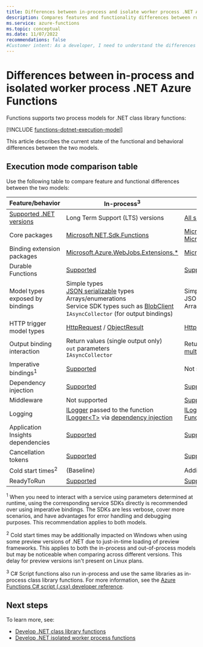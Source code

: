 ```yaml
---
title: Differences between in-process and isolate worker process .NET Azure Functions
description: Compares features and functionality differences between running .NET Functions in-process or as an isolated worker process. 
ms.service: azure-functions
ms.topic: conceptual 
ms.date: 11/07/2022
recommendations: false
#Customer intent: As a developer, I need to understand the differences between running in-process and running in an isolated worker process so that I can choose the best process model for my functions.
---
```


# Differences between in-process and isolated worker process .NET Azure Functions

Functions supports two process models for .NET class library functions:

[!INCLUDE [functions-dotnet-execution-model](../../includes/functions-dotnet-execution-model.md)] 

This article describes the current state of the functional and behavioral differences between the two models.

## Execution mode comparison table 

Use the following table to compare feature and functional differences between the two models:

| Feature/behavior |  In-process<sup>3</sup> | Isolated worker process  |
| ---- | ---- | ---- |
| [Supported .NET versions](dotnet-isolated-process-guide.md#supported-versions) | Long Term Support (LTS) versions | [All supported versions](dotnet-isolated-process-guide.md#supported-versions) + .NET Framework |
| Core packages | [Microsoft.NET.Sdk.Functions](https://www.nuget.org/packages/Microsoft.NET.Sdk.Functions/) | [Microsoft.Azure.Functions.Worker](https://www.nuget.org/packages/Microsoft.Azure.Functions.Worker/)<br/>[Microsoft.Azure.Functions.Worker.Sdk](https://www.nuget.org/packages/Microsoft.Azure.Functions.Worker.Sdk) | 
| Binding extension packages | [Microsoft.Azure.WebJobs.Extensions.*](https://www.nuget.org/packages?q=Microsoft.Azure.WebJobs.Extensions)  | [Microsoft.Azure.Functions.Worker.Extensions.*](https://www.nuget.org/packages?q=Microsoft.Azure.Functions.Worker.Extensions) | 
| Durable Functions | [Supported](durable/durable-functions-overview.md) | [Supported](durable/durable-functions-dotnet-isolated-overview.md) | 
| Model types exposed by bindings | Simple types<br/>[JSON serializable](/dotnet/api/system.text.json.jsonserializeroptions) types<br/>Arrays/enumerations<br/>Service SDK types such as [BlobClient](/dotnet/api/azure.storage.blobs.blobclient)<br/>`IAsyncCollector` (for output bindings) | Simple types<br/>JSON serializable types<br/>Arrays/enumerations |
| HTTP trigger model types| [HttpRequest](/dotnet/api/system.net.http.httpclient) / [ObjectResult](/dotnet/api/microsoft.aspnetcore.mvc.objectresult) | [HttpRequestData](/dotnet/api/microsoft.azure.functions.worker.http.httprequestdata?view=azure-dotnet&preserve-view=true) / [HttpResponseData](/dotnet/api/microsoft.azure.functions.worker.http.httpresponsedata?view=azure-dotnet&preserve-view=true) |
| Output binding interaction | Return values (single output only)<br/>`out` parameters<br/>`IAsyncCollector` | Return values (expanded model with single or [multiple outputs](dotnet-isolated-process-guide.md#multiple-output-bindings)) |
| Imperative bindings<sup>1</sup>  | [Supported](functions-dotnet-class-library.md#binding-at-runtime) | Not supported |
| Dependency injection | [Supported](functions-dotnet-dependency-injection.md)  | [Supported](dotnet-isolated-process-guide.md#dependency-injection) |
| Middleware | Not supported | [Supported](dotnet-isolated-process-guide.md#middleware) |
| Logging | [ILogger] passed to the function<br/>[ILogger&lt;T&gt;] via [dependency injection](functions-dotnet-dependency-injection.md) | [ILogger]/[ILogger&lt;T&gt;] obtained from [FunctionContext](/dotnet/api/microsoft.azure.functions.worker.functioncontext) or via [dependency injection](dotnet-isolated-process-guide.md#dependency-injection)|
| Application Insights dependencies | [Supported](functions-monitoring.md#dependencies) | [Supported (public preview)](https://www.nuget.org/packages/Microsoft.Azure.Functions.Worker.ApplicationInsights) |
| Cancellation tokens | [Supported](functions-dotnet-class-library.md#cancellation-tokens) | [Supported](dotnet-isolated-process-guide.md#cancellation-tokens) |
| Cold start times<sup>2</sup> | (Baseline) | Additionally includes process launch |
| ReadyToRun | [Supported](functions-dotnet-class-library.md#readytorun) | [Supported](dotnet-isolated-process-guide.md#readytorun) | 

<sup>1</sup> When you need to interact with a service using parameters determined at runtime, using the corresponding service SDKs directly is recommended over using imperative bindings. The SDKs are less verbose, cover more scenarios, and have advantages for error handling and debugging purposes. This recommendation applies to both models.

<sup>2</sup> Cold start times may be additionally impacted on Windows when using some preview versions of .NET due to just-in-time loading of preview frameworks. This applies to both the in-process and out-of-process models but may be noticeable when comparing across different versions. This delay for preview versions isn't present on Linux plans.

<sup>3</sup> C# Script functions also run in-process and use the same libraries as in-process class library functions. For more information, see the [Azure Functions C# script (.csx) developer reference](functions-reference-csharp.md). 

## Next steps

To learn more, see:

+ [Develop .NET class library functions](functions-dotnet-class-library.md)
+ [Develop .NET isolated worker process functions](dotnet-isolated-process-guide.md)

[ILogger]: /dotnet/api/microsoft.extensions.logging.ilogger
[ILogger&lt;T&gt;]: /dotnet/api/microsoft.extensions.logging.logger-1
